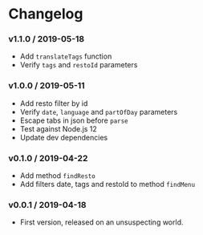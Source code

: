 Changelog
=========

### v1.1.0 / 2019-05-18

  - Add `translateTags` function
  - Verify `tags` and `restoId` parameters

### v1.0.0 / 2019-05-11

  - Add resto filter by id
  - Verify `date`, `language` and `partOfDay` parameters
  - Escape tabs in json before `parse`
  - Test against Node.js 12
  - Update dev dependencies

### v0.1.0 / 2019-04-22

  - Add method `findResto`
  - Add filters date, tags and restoId to method `findMenu`

### v0.0.1 / 2019-04-18

  - First version, released on an unsuspecting world.
